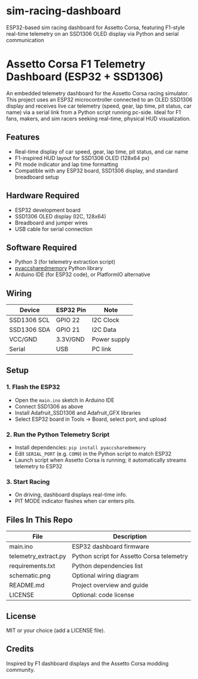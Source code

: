 # sim-racing-dashboard
ESP32-based sim racing dashboard for Assetto Corsa, featuring F1-style real-time telemetry on an SSD1306 OLED display via Python and serial communication

# Assetto Corsa F1 Telemetry Dashboard (ESP32 + SSD1306)

An embedded telemetry dashboard for the Assetto Corsa racing simulator. This project uses an ESP32 microcontroller connected to an OLED SSD1306 display and receives live car telemetry (speed, gear, lap time, pit status, car name) via a serial link from a Python script running pc-side. Ideal for F1 fans, makers, and sim racers seeking real-time, physical HUD visualization.

## Features
- Real-time display of car speed, gear, lap time, pit status, and car name
- F1-inspired HUD layout for SSD1306 OLED (128x64 px)
- Pit mode indicator and lap time formatting
- Compatible with any ESP32 board, SSD1306 display, and standard breadboard setup

## Hardware Required
- ESP32 development board
- SSD1306 OLED display (I2C, 128x64)
- Breadboard and jumper wires
- USB cable for serial connection

## Software Required
- Python 3 (for telemetry extraction script)
- [pyaccsharedmemory](https://github.com/gRally/pyAccSharedMemory) Python library
- Arduino IDE (for ESP32 code), or PlatformIO alternative

## Wiring
| Device     | ESP32 Pin | Note         |
|------------|-----------|--------------|
| SSD1306 SCL| GPIO 22   | I2C Clock    |
| SSD1306 SDA| GPIO 21   | I2C Data     |
| VCC/GND    | 3.3V/GND  | Power supply |
| Serial     | USB       | PC link      |

## Setup

### 1. Flash the ESP32
- Open the `main.ino` sketch in Arduino IDE
- Connect SSD1306 as above
- Install Adafruit_SSD1306 and Adafruit_GFX libraries
- Select ESP32 board in Tools → Board, select port, and upload

### 2. Run the Python Telemetry Script
- Install dependencies: `pip install pyaccsharedmemory`
- Edit `SERIAL_PORT` (e.g. `COM9`) in the Python script to match ESP32
- Launch script when Assetto Corsa is running; it automatically streams telemetry to ESP32

### 3. Start Racing
- On driving, dashboard displays real-time info.
- PIT MODE indicator flashes when car enters pits.

## Files In This Repo

| File                 | Description                               |
|----------------------|-------------------------------------------|
| main.ino             | ESP32 dashboard firmware                  |
| telemetry_extract.py | Python script for Assetto Corsa telemetry |
| requirements.txt     | Python dependencies list                  |
| schematic.png        | Optional wiring diagram                   |
| README.md            | Project overview and guide                |
| LICENSE              | Optional: code license                    |

## License
MIT or your choice (add a LICENSE file).

## Credits
Inspired by F1 dashboard displays and the Assetto Corsa modding community.
